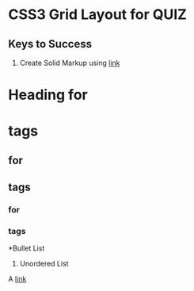 # CSS3 Grid Layout for QUIZ


## Keys to Success
1. Create Solid Markup using 
[link](http://en.wikipedia.org/wiki/Markdown)

# Heading         for <h1> tags  
##                for <h2> tags  
###               for <h3> tags  

*Bullet List  

1. Unordered List

A [link](http://example.com)  


